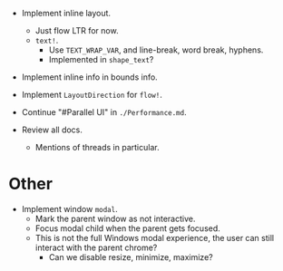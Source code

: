 * Implement inline layout.
    - Just flow LTR for now.
    - `text!`.
        - Use `TEXT_WRAP_VAR`, and line-break, word break, hyphens.
        - Implemented in `shape_text`?

* Implement inline info in bounds info.
* Implement `LayoutDirection` for `flow!`.

* Continue "#Parallel UI" in `./Performance.md`.
* Review all docs.
    - Mentions of threads in particular.

# Other

* Implement window `modal`.
    - Mark the parent window as not interactive.
    - Focus modal child when the parent gets focused.
    - This is not the full Windows modal experience, the user can still interact with the parent chrome?
        - Can we disable resize, minimize, maximize?